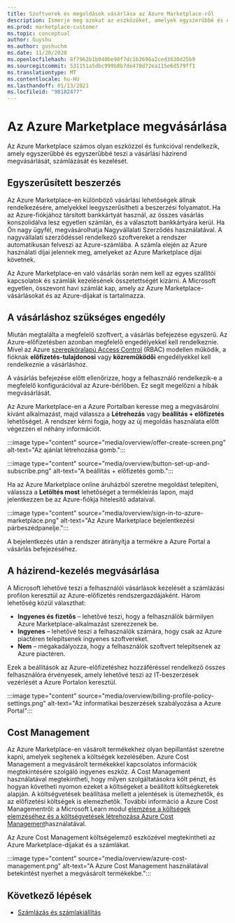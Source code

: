 ```yaml
---
title: Szoftverek és megoldások vásárlása az Azure Marketplace-ről
description: Ismerje meg azokat az eszközöket, amelyek egyszerűbbé és egyszerűbbé teszik a szoftverek vásárlását és felügyeletét az Azure Marketplace-en.
ms.prod: marketplace-customer
ms.topic: conceptual
author: Guyshu
ms.author: gushuchm
ms.date: 11/20/2020
ms.openlocfilehash: 8f7962b1b040be90f7dc1b2696a2ced3830d25b9
ms.sourcegitcommit: 531151a5dbc999b8b7de478d72ea115e6d579ff1
ms.translationtype: MT
ms.contentlocale: hu-HU
ms.lasthandoff: 01/13/2021
ms.locfileid: "98182477"
---
```

# <a name="azure-marketplace-purchasing"></a>Az Azure Marketplace megvásárlása

Az Azure Marketplace számos olyan eszközzel és funkcióval rendelkezik, amely egyszerűbbé és egyszerűbbé teszi a vásárlási házirend megvásárlását, számlázását és kezelését.

## <a name="simplified-procurement"></a>Egyszerűsített beszerzés

Az Azure Marketplace-en különböző vásárlási lehetőségek állnak rendelkezésére, amelyekkel leegyszerűsítheti a beszerzési folyamatot. Ha az Azure-fiókjához társított bankkártyát használ, az összes vásárlás konszolidálva lesz egyetlen számlán, és a választott bankkártyára kerül. Ha Ön nagy ügyfél, megvásárolhatja Nagyvállalati Szerződés használatával. A nagyvállalati szerződéssel rendelkező szoftvereket a rendszer automatikusan felveszi az Azure-számlába. A számla elején az Azure használati díjai jelennek meg, amelyeket az Azure Marketplace díjai követnek.

Az Azure Marketplace-en való vásárlás során nem kell az egyes szállítói kapcsolatok és számlák kezelésének összetettségét kizárni. A Microsoft egyetlen, összevont havi számlát kap, amely az Azure Marketplace-vásárlásokat és az Azure-díjakat is tartalmazza.

## <a name="permission-to-purchase"></a>A vásárláshoz szükséges engedély

Miután megtalálta a megfelelő szoftvert, a vásárlás befejezése egyszerű. Az Azure-előfizetésben azonban megfelelő engedélyekkel kell rendelkeznie. Mivel az Azure [szerepköralapú Access Control](/azure/role-based-access-control/overview) (RBAC) modellen működik, a fióknak **előfizetés-tulajdonosi** vagy **közreműködői** engedélyekkel kell rendelkeznie a vásárláshoz.

A vásárlás befejezése előtt ellenőrizze, hogy a felhasználó rendelkezik-e a megfelelő konfigurációval az Azure-bérlőben. Ez segít megelőzni a hibák megvásárlását.

Az Azure Marketplace-en a Azure Portalban keresse meg a megvásárolni kívánt alkalmazást, majd válassza a **Létrehozás** vagy **beállítás + előfizetés** lehetőséget. A rendszer kérni fogja, hogy az új megoldás használata előtt végezzen el néhány információt.

:::image type="content" source="media/overview/offer-create-screen.png" alt-text="Az ajánlat létrehozása gomb.":::

:::image type="content" source="media/overview/button-set-up-and-subscribe.png" alt-text="A beállítás + előfizetés gomb.":::

Ha az Azure Marketplace online áruházból szeretne megoldást telepíteni, válassza a **Letöltés most** lehetőséget a termékleírás lapon, majd jelentkezzen be az Azure-fiókja hitelesítő adataival.

:::image type="content" source="media/overview/sign-in-to-azure-marketplace.png" alt-text="Az Azure Marketplace bejelentkezési párbeszédpanelje.":::

A bejelentkezés után a rendszer átirányítja a termékre a Azure Portal a vásárlás befejezéséhez.

## <a name="purchase-policy-management"></a>A házirend-kezelés megvásárlása

A Microsoft lehetővé teszi a felhasználói vásárlások kezelését a számlázási profilon keresztül az Azure-előfizetés rendszergazdájaként. Három lehetőség közül választhat:

- **Ingyenes és fizetős** – lehetővé teszi, hogy a felhasználók bármilyen Azure Marketplace-alkalmazást szerezzenek be.
- **Ingyenes** – lehetővé teszi a felhasználók számára, hogy csak az Azure piactéren telepítsenek ingyenes szoftvereket.
- **Nem** – megakadályozza, hogy a felhasználók szoftvert telepítsenek az Azure piactéren.

Ezek a beállítások az Azure-előfizetéshez hozzáféréssel rendelkező összes felhasználóra érvényesek, amely lehetővé teszi az IT-beszerzések vezérlését a Azure Portalon keresztül.

:::image type="content" source="media/overview/billing-profile-policy-settings.png" alt-text="Az informatikai beszerzések szabályozása a Azure Portal":::

## <a name="cost-management"></a>Cost Management

Az Azure Marketplace-en vásárolt termékekhez olyan bepillantást szeretne kapni, amelyek segítenek a költségek kezelésében. Azure Cost Management a megvásárolt termékekkel kapcsolatos információk megtekintésére szolgáló ingyenes eszköz. A Cost Management használatával megtekintheti, hogy milyen szolgáltatásokra költ pénzt, és hogyan követheti nyomon ezeket a költségeket a beállított költségkeretek alapján. A költségvetések beállítása mellett a jelentések is ütemezhetők, és az előfizetési költségek is elemezhetők. További információ a Azure Cost Managementről: a Microsoft Learn modul [elemzése a költségek elemzéséhez és a költségvetések létrehozása Azure Cost Management](/learn/modules/analyze-costs-create-budgets-azure-cost-management/)használatával.

Az Azure Cost Management költségelemző eszközével megtekintheti az Azure Marketplace-díjakat és a számlákat.

:::image type="content" source="media/overview/azure-cost-management.png" alt-text="A Azure Cost Management használatával betekintést nyerhet a megvásárolt termékekbe.":::

## <a name="next-steps"></a>Következő lépések

- [Számlázás és számlakiállítás](billing-invoicing.md)